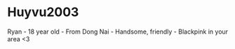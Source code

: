 # Huyvu2003
Ryan - 18 year old - From Dong Nai - Handsome, friendly - Blackpink in your area &lt;3  
